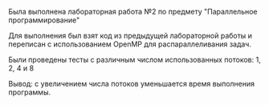 Была выполнена лабораторная работа №2 по предмету "Параллельное программирование"

Для выполнения был взят код из предыдущей лабораторной работы и переписан с использованием OpenMP для распараллеливания задач.

Были проведены тесты с различным числом использованных потоков: 1, 2, 4 и 8

Вывод: с увеличением числа потоков уменьшается время выполнения программы.

